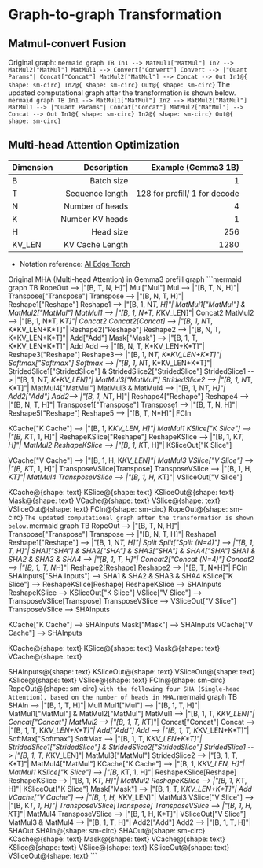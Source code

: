 # Graph-to-graph Transformation

## Matmul-convert Fusion

Original graph: `mermaid graph TB In1 --> MatMul1["MatMul"] In2 -->
MatMul2["MatMul"] MatMul1 --> Convert["Convert"] Convert --> |"Quant Params"|
Concat["Concat"] MatMul2["MatMul"] --> Concat --> Out In1@{ shape: sm-circ}
In2@{ shape: sm-circ} Out@{ shape: sm-circ}` The updated computational graph
after the transformation is shown below. `mermaid graph TB In1 -->
MatMul1["MatMul"] In2 --> MatMul2["MatMul"] MatMul1 --> |"Quant Params"|
Concat["Concat"] MatMul2["MatMul"] --> Concat --> Out In1@{ shape: sm-circ}
In2@{ shape: sm-circ} Out@{ shape: sm-circ}`

## Multi-head Attention Optimization

Dimension | Description     | Example (Gemma3 1B)
:-------- | --------------: | ----------------------------:
B         | Batch size      | 1
T         | Sequence length | 128 for prefill/ 1 for decode
N         | Number of heads | 4
K         | Number KV heads | 1
H         | Head size       | 256
KV_LEN    | KV Cache Length | 1280

*   Notation reference:
    [AI Edge Torch](https://github.com/google-ai-edge/ai-edge-torch)

Original MHA (Multi-head Attention) in Gemma3 prefill graph ```mermaid graph TB
RopeOut --> |"[B, T, N, H]"| Mul["Mul"] Mul --> |"[B, T, N, H]"|
Transpose["Transpose"] Transpose --> |"[B, N, T, H]"| Reshape1["Reshape"]
Reshape1 --> |"[B, 1, N*T, H]"| MatMul1["MatMul"] & MatMul2["MatMul"] MatMul1
--> |"[B, 1, N\*T, K*KV_LEN]"| Concat2 MatMul2 --> |"[B, 1, N\*T, K*T]"| Concat2
Concat2[Concat] --> |"[B, 1, N*T, K\*KV_LEN+K\*T]"| Reshape2["Reshape"] Reshape2
--> |"[B, N, T, K\*KV_LEN+K\*T]"| Add["Add"] Mask["Mask"] --> |"[B, 1, T,
K\*KV_LEN+K\*T]"| Add Add --> |"[B, N, T, K\*KV_LEN+K\*T]"| Reshape3["Reshape"]
Reshape3--> |"[B, 1, N*T, K\*KV_LEN+K\*T]"| Softmax["Softmax"] Softmax --> |"[B,
1, N*T, K\*KV_LEN+K\*T]"| StridedSlice1["StridedSlice"] &
StridedSlice2["StridedSlice"] StridedSlice1 --> |"[B, 1, N*T, K\*KV_LEN]"|
MatMul3["MatMul"] StridedSlice2 --> |"[B, 1, N*T, K\*T]"| MatMul4["MatMul"]
MatMul3 & MatMul4 --> |"[B, 1, N*T, H]"| Add2["Add"] Add2--> |"[B, 1, N*T, H]"|
Reshape4["Reshape"] Reshape4 --> |"[B, N, T, H]"| Transpose1["Transpose"]
Transpose1 --> |"[B, T, N, H]"| Reshape5["Reshape"] Reshape5 --> |"[B, T, N*H]"|
FCIn

KCache["K Cache"] --> |"[B, 1, K*KV_LEN, H]"| MatMul1 KSlice["K Slice"] -->
|"[B, K*T, 1, H]"| ReshapeKSlice["Reshape"] ReshapeKSlice --> |"[B, 1, K*T, H]"|
MatMul2 ReshapeKSlice --> |"[B, 1, K*T, H]"| KSliceOut["K Slice"]

VCache["V Cache"] --> |"[B, 1, H, K*KV_LEN]"| MatMul3 VSlice["V Slice"] -->
|"[B, K*T, 1, H]"| TransposeVSlice[Transpose] TransposeVSlice --> |"[B, 1, H,
K*T]"| MatMul4 TransposeVSlice --> |"[B, 1, H, K*T]"| VSliceOut["V Slice"]

KCache@{shape: text} KSlice@{shape: text} KSliceOut@{shape: text} Mask@{shape:
text} VCache@{shape: text} VSlice@{shape: text} VSliceOut@{shape: text}
FCIn@{shape: sm-circ} RopeOut@{shape: sm-circ} `The updated computational graph
after the transformation is shown below.`mermaid graph TB RopeOut --> |"[B, T,
N, H]"| Transpose["Transpose"] Transpose --> |"[B, N, T, H]"| Reshape1
Reshape1["Reshape"] --> |"[B, 1, N*T, H]"| Split Split["Split (N=4)"] --> |"[B,
1, T, H]"| SHA1["SHA"] & SHA2["SHA"] & SHA3["SHA"] & SHA4["SHA"] SHA1 & SHA2 &
SHA3 & SHA4 --> |"[B, 1, T, H]"| Concat2["Concat (N=4)"] Concat2 --> |"[B, 1, T,
N*H]"| Reshape2[Reshape] Reshape2 --> |"[B, T, N*H]"| FCIn SHAInputs["SHA
Inputs"] --> SHA1 & SHA2 & SHA3 & SHA4 KSlice["K Slice"] -->
ReshapeKSlice[Reshape] ReshapeKSlice --> SHAInputs ReshapeKSlice -->
KSliceOut["K Slice"] VSlice["V Slice"] --> TransposeVSlice[Transpose]
TransposeVSlice --> VSliceOut["V Slice"] TransposeVSlice --> SHAInputs

KCache["K Cache"] --> SHAInputs Mask["Mask"] --> SHAInputs VCache["V Cache"] -->
SHAInputs

KCache@{shape: text} KSlice@{shape: text} Mask@{shape: text} VCache@{shape:
text}

SHAInputs@{shape: text} KSliceOut@{shape: text} VSliceOut@{shape: text}
KSlice@{shape: text} VSlice@{shape: text} FCIn@{shape: sm-circ} RopeOut@{shape:
sm-circ} `with the following four SHA (Single-head Attention), based on the
number of heads in MHA.`mermaid graph TB SHAIn --> |"[B, 1, T, H]"| Mul1
Mul1["Mul"] --> |"[B, 1, T, H]"| MatMul1["MatMul"] & MatMul2["MatMul"] MatMul1
--> |"[B, 1, T, K*KV_LEN]"| Concat["Concat"] MatMul2 --> |"[B, 1, T, K*T]"|
Concat["Concat"] Concat --> |"[B, 1, T, K*KV_LEN+K\*T]"| Add["Add"] Add -->
|"[B, 1, T, K*KV_LEN+K\*T]"| SoftMax["Softmax"] SoftMax --> |"[B, 1, T,
K*KV_LEN+K\*T]"| StridedSlice1["StridedSlice"] & StridedSlice2["StridedSlice"]
StridedSlice1 --> |"[B, 1, T, K*KV_LEN]"| MatMul3["MatMul"] StridedSlice2 -->
|"[B, 1, T, K\*T]"| MatMul4["MatMul"] KCache["K Cache"] --> |"[B, 1, K*KV_LEN,
H]"| MatMul1 KSlice["K Slice"] --> |"[B, K*T, 1, H]"| ReshapeKSlice[Reshape]
ReshapeKSlice --> |"[B, 1, K*T, H]"| MatMul2 ReshapeKSlice --> |"[B, 1, K*T,
H]"| KSliceOut["K Slice"] Mask["Mask"] --> |"[B, 1, T, K*KV_LEN+K\*T]"| Add
VCache["V Cache"] --> |"[B, 1, H, K*KV_LEN]"| MatMul3 VSlice["V Slice"] -->
|"[B, K*T, 1, H]"| TransposeVSlice[Transpose] TransposeVSlice --> |"[B, 1, H,
K*T]"| MatMul4 TransposeVSlice --> |"[B, 1, H, K*T]"| VSliceOut["V Slice"]
MatMul3 & MatMul4 --> |"[B, 1, T, H]"| Add2["Add"] Add2 --> |"[B, 1, T, H]"|
SHAOut SHAIn@{shape: sm-circ} SHAOut@{shape: sm-circ} KCache@{shape: text}
Mask@{shape: text} VCache@{shape: text} KSlice@{shape: text} VSlice@{shape:
text} KSliceOut@{shape: text} VSliceOut@{shape: text} ```
